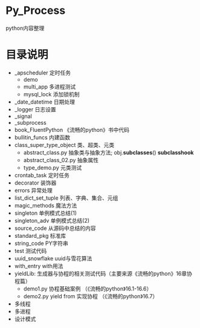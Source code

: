 # Py_Process
python内容整理



# 目录说明
- _apscheduler 定时任务
    - demo
    - multi_app 多进程测试
    - mysql_lock 添加锁机制
- _date_datetime 日期处理
- _logger 日志设置
- _signal
- _subprocess
- book_FluentPython 《流畅的python》书中代码
- bullitin_funcs 内建函数
- class_super_type_object 类、超类、元类
    - abstract_class.py 抽象类与抽象方法; obj.__subclasses__() __subclasshook__
    - abstract_class_02.py  抽象属性
    - type_demo.py 元类测试
- crontab_task 定时任务
- decorator 装饰器
- errors    异常处理
- list_dict_set_tuple 列表、字典、集合、元组
- magic_methods 魔法方法
- singleton 单例模式总结(1)
- singleton_adv 单例模式总结(2)
- source_code  从源码中总结的内容
- standard_pkg 标准库
- string_code  PY字符串
- test 测试代码
- uuid_snowflake uuid与雪花算法
- with_entry with用法
- yieldLib: 生成器与协程的相关测试代码（主要来源《流畅的python》16章协程篇） 
    - demo1.py 协程基础案例 （《流畅的python》16.1-16.6）
    - demo2.py yield from 实现协程 （《流畅的python》16.7）
- 多线程
- 多进程
- 设计模式